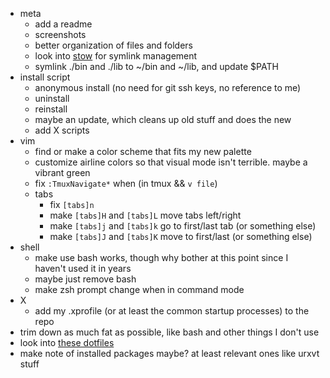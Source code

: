 - meta
  - add a readme
  - screenshots
  - better organization of files and folders
  - look into [stow](http://www.gnu.org/software/stow/) for symlink management
  - symlink ./bin and ./lib to ~/bin and ~/lib, and update $PATH
- install script
  - anonymous install (no need for git ssh keys, no reference to me)
  - uninstall
  - reinstall
  - maybe an update, which cleans up old stuff and does the new
  - add X scripts
- vim
  - find or make a color scheme that fits my new palette
  - customize airline colors so that visual mode isn't terrible. maybe a vibrant green
  - fix `:TmuxNavigate*` when (in tmux && `v file`)
  - tabs
    - fix `[tabs]n`
    - make `[tabs]H` and `[tabs]L` move tabs left/right
    - make `[tabs]j` and `[tabs]k` go to first/last tab (or something else)
    - make `[tabs]J` and `[tabs]K` move to first/last (or something else)
- shell
  - make use bash works, though why bother at this point since I haven't used it in years
  - maybe just remove bash
  - make zsh prompt change when in command mode
- X
  - add my .xprofile (or at least the common startup processes) to the repo
- trim down as much fat as possible, like bash and other things I don't use
- look into [these dotfiles](https://github.com/xero/dotfiles)
- make note of installed packages maybe? at least relevant ones like urxvt stuff
